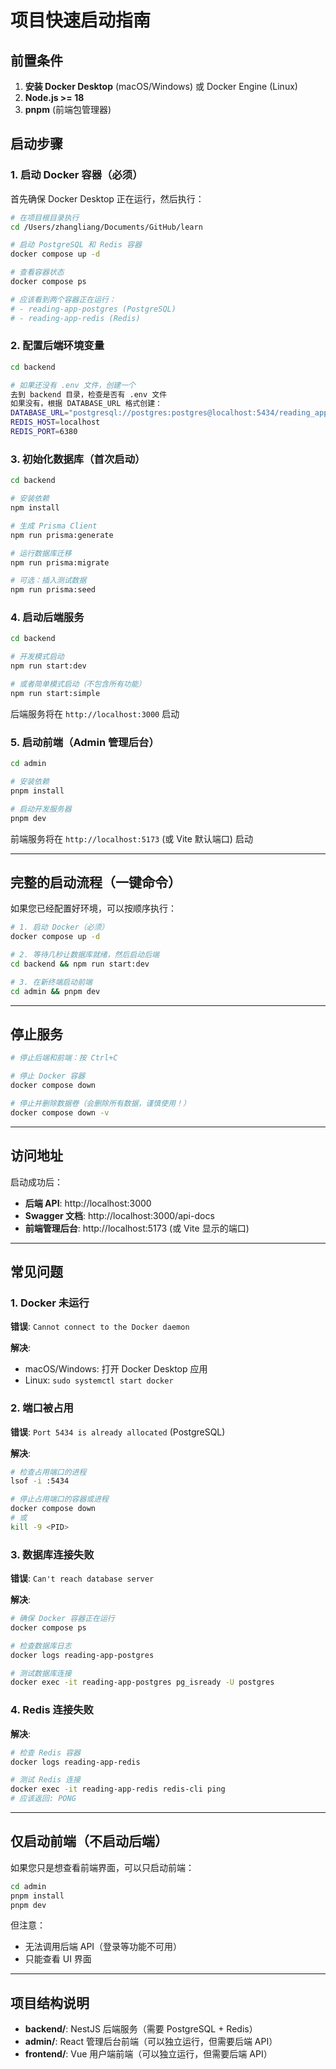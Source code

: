 # 项目快速启动指南

## 前置条件

1. **安装 Docker Desktop** (macOS/Windows) 或 Docker Engine (Linux)
2. **Node.js >= 18**
3. **pnpm** (前端包管理器)

## 启动步骤

### 1. 启动 Docker 容器（必须）

首先确保 Docker Desktop 正在运行，然后执行：

```bash
# 在项目根目录执行
cd /Users/zhangliang/Documents/GitHub/learn

# 启动 PostgreSQL 和 Redis 容器
docker compose up -d

# 查看容器状态
docker compose ps

# 应该看到两个容器正在运行：
# - reading-app-postgres (PostgreSQL)
# - reading-app-redis (Redis)
```

### 2. 配置后端环境变量

```bash
cd backend

# 如果还没有 .env 文件，创建一个
去到 backend 目录，检查是否有 .env 文件
如果没有，根据 DATABASE_URL 格式创建：
DATABASE_URL="postgresql://postgres:postgres@localhost:5434/reading_app"
REDIS_HOST=localhost
REDIS_PORT=6380
```

### 3. 初始化数据库（首次启动）

```bash
cd backend

# 安装依赖
npm install

# 生成 Prisma Client
npm run prisma:generate

# 运行数据库迁移
npm run prisma:migrate

# 可选：插入测试数据
npm run prisma:seed
```

### 4. 启动后端服务

```bash
cd backend

# 开发模式启动
npm run start:dev

# 或者简单模式启动（不包含所有功能）
npm run start:simple
```

后端服务将在 `http://localhost:3000` 启动

### 5. 启动前端（Admin 管理后台）

```bash
cd admin

# 安装依赖
pnpm install

# 启动开发服务器
pnpm dev
```

前端服务将在 `http://localhost:5173` (或 Vite 默认端口) 启动

---

## 完整的启动流程（一键命令）

如果您已经配置好环境，可以按顺序执行：

```bash
# 1. 启动 Docker（必须）
docker compose up -d

# 2. 等待几秒让数据库就绪，然后启动后端
cd backend && npm run start:dev

# 3. 在新终端启动前端
cd admin && pnpm dev
```

---

## 停止服务

```bash
# 停止后端和前端：按 Ctrl+C

# 停止 Docker 容器
docker compose down

# 停止并删除数据卷（会删除所有数据，谨慎使用！）
docker compose down -v
```

---

## 访问地址

启动成功后：

- **后端 API**: http://localhost:3000
- **Swagger 文档**: http://localhost:3000/api-docs
- **前端管理后台**: http://localhost:5173 (或 Vite 显示的端口)

---

## 常见问题

### 1. Docker 未运行

**错误**: `Cannot connect to the Docker daemon`

**解决**: 
- macOS/Windows: 打开 Docker Desktop 应用
- Linux: `sudo systemctl start docker`

### 2. 端口被占用

**错误**: `Port 5434 is already allocated` (PostgreSQL)

**解决**:
```bash
# 检查占用端口的进程
lsof -i :5434

# 停止占用端口的容器或进程
docker compose down
# 或
kill -9 <PID>
```

### 3. 数据库连接失败

**错误**: `Can't reach database server`

**解决**:
```bash
# 确保 Docker 容器正在运行
docker compose ps

# 检查数据库日志
docker logs reading-app-postgres

# 测试数据库连接
docker exec -it reading-app-postgres pg_isready -U postgres
```

### 4. Redis 连接失败

**解决**:
```bash
# 检查 Redis 容器
docker logs reading-app-redis

# 测试 Redis 连接
docker exec -it reading-app-redis redis-cli ping
# 应该返回: PONG
```

---

## 仅启动前端（不启动后端）

如果您只是想查看前端界面，可以只启动前端：

```bash
cd admin
pnpm install
pnpm dev
```

但注意：
- 无法调用后端 API（登录等功能不可用）
- 只能查看 UI 界面

---

## 项目结构说明

- **backend/**: NestJS 后端服务（需要 PostgreSQL + Redis）
- **admin/**: React 管理后台前端（可以独立运行，但需要后端 API）
- **frontend/**: Vue 用户端前端（可以独立运行，但需要后端 API）

